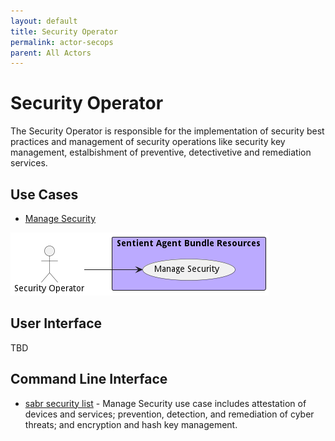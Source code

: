 ```yaml
---
layout: default
title: Security Operator
permalink: actor-secops
parent: All Actors
---
```

# Security Operator

The Security Operator is responsible for the implementation of security best practices and management of security operations like security key management, estalbishment of preventive, detectivetive and remediation services.



## Use Cases

* [Manage Security](usecase-ManageSecurity)


![Use Case Diagram](./UseCase.png)

## User Interface
TBD

## Command Line Interface
* [ sabr security list](action--sabr-security-list) - Manage Security use case includes attestation of devices and services; prevention, detection, and remediation of cyber threats; and encryption and hash key management.
